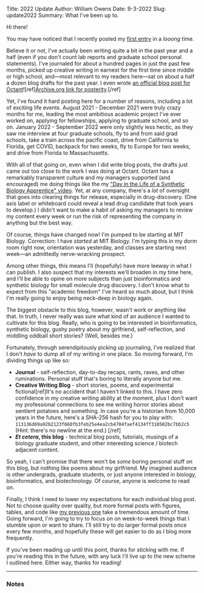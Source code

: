 Title: 2022 Update
Author: William Owens
Date: 9-3-2022
Slug: update2022
Summary: What I've been up to. 

Hi there!

You may have noticed that I recently posted my [first entry](https://ovvens.com/etc/2000x) in a _looong_ time.

Believe it or not, I've actually been writing quite a bit in the past year and a half (even if you don't count lab reports and graduate school personal statements).
I've journaled for about a hundred pages in just the past few months, picked up creative writing in earnest for the first time since middle or high school, and—most relevant to my readers here—sat on about a half a dozen blog drafts for the past year.
I even wrote [an official blog post for Octant](https://www.octant.bio/blog-posts/octopus-v2-0)![ref][Archive.org link for posterity](https://web.archive.org/web/20220316164631/https://www.octant.bio/blog-posts/octopus-v2-0).[/ref]

Yet, I've found it hard posting here for a number of reasons, including a lot of exciting life events.
August 2021 - December 2021 were truly crazy months for me, leading the most ambitious academic project I've ever worked on, applying for fellowships, applying to graduate school, and so on.
January 2022 - September 2022 were only slightly less hectic, as they saw me interview at four graduate schools, fly to and from said grad schools, take a train across the pacific coast, drive from California to Florida, get COVID, backpack for two weeks, fly to Europe for two weeks, and drive from Florida to Massachusetts. 

With all of that going on, even when I did write blog posts, the drafts just came out too close to the work I was doing at Octant.
Octant has a remarkably transparent culture and my managers supported (and encouraged) me doing things like the my ["Day in the Life of a Synthetic Biology Apprentice" video](https://www.youtube.com/watch?v=W9UVyfQaIoo).
Yet, at any company, there's a _lot_ of oversight that goes into clearing things for release, especially in drug-discovery.
(One axis label or whiteboard could reveal a lead drug candidate that took years to develop.)
I didn't want to make a habit of asking my managers to review my content every week or run the risk of representing the company in anything but the best way.

Of course, things have changed now!
I'm pumped to be starting at MIT Biology.
Correction: I have _started_ at MIT Biology.
I'm typing this in my dorm room right now, orientation was yesterday, and classes are starting next week—an admittedly nerve-wracking prospect.

Among other things, this means I'll (hopefully) have more leeway in what I can publish.
I also suspect that my interests we'll broaden in my time here, and I'll be able to opine on more subjects than just bioinformatics and synthetic biology for small molecule drug discovery.
I don't know what to expect from this "academic freedom" I've heard so much about, but I think I'm really going to enjoy being neck-deep in biology again. 

The biggest obstacle to this blog, however, wasn't work or anything like that.
In truth, I never really was sure what kind of an audience I wanted to cultivate for this blog.
Really, who is going to be interested in bioinformatics, synthetic biology, gushy poetry about my girlfriend, self-reflection, and middling oddball short stories?
(Well, besides me.)

Fortunately, through serendipitously picking up journaling, I've realized that I don't _have_ to dump all of my writing in one place.
So moving forward, I'm dividing things up like so:

- **Journal** - self-reflection, day-to-day recaps, rants, raves, and other ruminations. Personal stuff that's boring to literally anyone but me.
- **Creative Writing Blog** - short stories, poems, and experimental fictional[ref]It's no accident that I haven't linked to this. 
I have zero confidence in my creative writing ability at the moment, plus I don't want my professional connections to see me writing horror stories about sentient potatoes and something.
In case you're a historian from 10,000 years in the future, here's a SHA-256 hash for you to play with: `113136d69a92b2123f660fb3feb25e4ea2cb4704faef4134ff318502bc7bb2c5`  
(Hint: there's no newline at the end.)
[/ref]
- **_Et cetera_, this blog** - technical blog posts, tutorials, musings of a biology graduate student, and other interesting science / biotech adjacent content.

So yeah, I can't promise that there won't be _some_ boring personal stuff on this blog, but nothing like poems about my girlfriend.
My imagined audience is other undergrads, graduate students, or just anyone interested in biology, bioinformatics, and biotechnology.
Of course, anyone is welcome to read on.

Finally, I think I need to lower my expectations for each individual blog post.
Not to choose quality over quality, but more formal posts with figures, tables, and code like [my previous one](https://ovvens.com/etc/2000x) take a tremendous amount of time.
Going forward, I'm going to try to focus on on week-to-week things that I stumble upon or want to share.
I'll still try to do larger formal posts once every few months, and hopefully these will get easier to do as I blog more frequently.

If you've been reading up until this point, thanks for sticking with me.
If you're reading this in the future, with any luck I'll live up to the new scheme I outlined here. Either way, thanks for reading!

----
### Notes